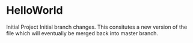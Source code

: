 # HelloWorld
Initial Project
Initial branch changes.  This consitutes a new version of the file which will eventually be merged back into master branch.
